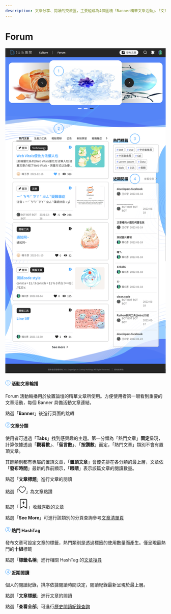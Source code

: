 ```yaml
---
description: 文章分享、閱讀的交流區，主要組成為4個區塊「Banner精華文章活動」、「文章分類區」、「熱門HashTag」、「閱讀紀錄」
---
```


# Forum

![](../../.gitbook/assets/Group_225.png)

#### ![編號 1](../../.gitbook/assets/1.png) **活動文章輪播**

Forum 活動輪播用於放置論壇的精華文章所使用。方便使用者第一眼看到重要的文章活動，每個 Banner 具備活動文章連結，

點選「**Banner**」後進行頁面的跳轉

#### ![編號 2](../../.gitbook/assets/2.png)**文章分類**

使用者可透過「**Tabs**」找到感興趣的主題。第一分類為「熱門文章」**固定**呈現，計算依據透過「**觀看數**」、「**留言數**」、「**按讚數**」而定，「熱門文章」類別不會有置頂文章。

其餘類別都有專屬的置頂文章，「**置頂文章**」會優先排在各分類的最上層，文章依「**發布時間**」最新的靠前顯示，「**眼睛**」表示該篇文章的閱讀數量。

點選「**文章標題**」進行文章的閱讀

點選「![](../../.gitbook/assets/Vector.png)」為文章點讚

點選「![](../../.gitbook/assets/bi_bookmark-plus.png)」收藏喜歡的文章

點選「**See More**」可進行該類別的分頁查詢參考[文章清單頁](atclist/catsearch.md)

#### ![編號 3](../../.gitbook/assets/3.png) 熱門 HashTag

發布文章可設定文章的標籤，熱門類別是透過標籤的使用數量而產生。僅呈現最熱門的**十組**標籤

點選「**標籤名稱**」進行相關 HashTag 的[文章搜尋](atclist/hashtag-search.md)

#### ![編號 4](../../.gitbook/assets/4.png) 近期閱讀

個人的閱讀紀錄，排序依據閱讀時間決定，閱讀紀錄最新呈現於最上層。

點選「**文章標題**」進行文章的閱讀

點選「**查看全部**」可進行[歷史閱讀紀錄查詢](atclist/history-search.md)
